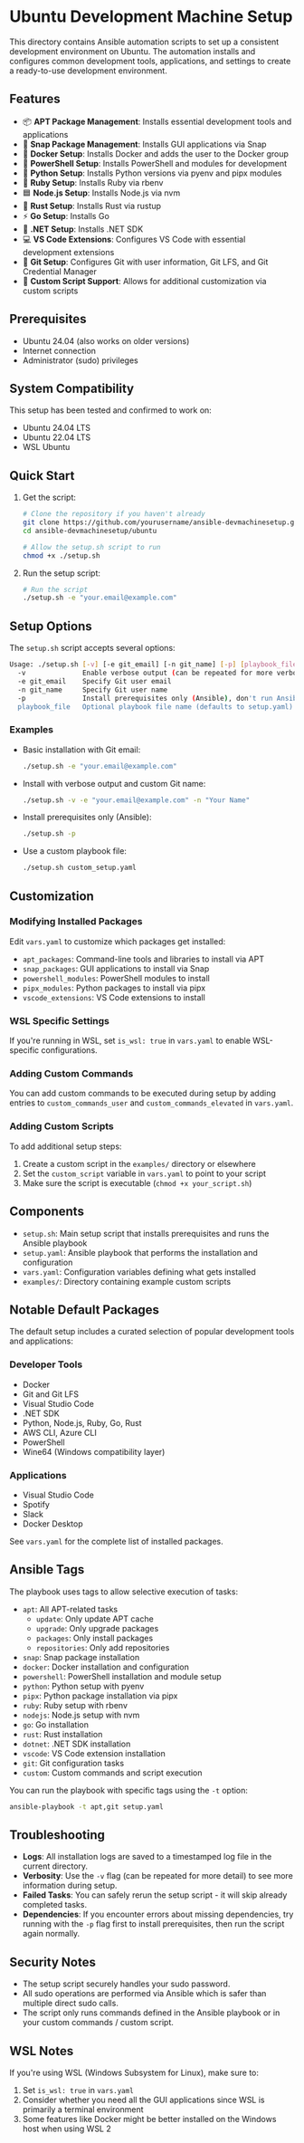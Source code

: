 # Ubuntu Development Machine Setup

This directory contains Ansible automation scripts to set up a consistent development environment on Ubuntu.
The automation installs and configures common development tools, applications, and settings to create a ready-to-use
development environment.

## Features

- 📦 **APT Package Management**: Installs essential development tools and applications
- 📱 **Snap Package Management**: Installs GUI applications via Snap
- 🐳 **Docker Setup**: Installs Docker and adds the user to the Docker group
- 🔧 **PowerShell Setup**: Installs PowerShell and modules for development
- 🐍 **Python Setup**: Installs Python versions via pyenv and pipx modules
- 💎 **Ruby Setup**: Installs Ruby via rbenv
- 🟦 **Node.js Setup**: Installs Node.js via nvm
- 🦀 **Rust Setup**: Installs Rust via rustup
- ⚡ **Go Setup**: Installs Go
- 🔷 **.NET Setup**: Installs .NET SDK
- 💻 **VS Code Extensions**: Configures VS Code with essential development extensions
- 🔄 **Git Setup**: Configures Git with user information, Git LFS, and Git Credential Manager
- 🚀 **Custom Script Support**: Allows for additional customization via custom scripts

## Prerequisites

- Ubuntu 24.04 (also works on older versions)
- Internet connection
- Administrator (sudo) privileges

## System Compatibility

This setup has been tested and confirmed to work on:

- Ubuntu 24.04 LTS
- Ubuntu 22.04 LTS
- WSL Ubuntu

## Quick Start

1. Get the script:

    ```bash
    # Clone the repository if you haven't already
    git clone https://github.com/yourusername/ansible-devmachinesetup.git
    cd ansible-devmachinesetup/ubuntu

    # Allow the setup.sh script to run
    chmod +x ./setup.sh
    ```

2. Run the setup script:

    ```bash
    # Run the script
    ./setup.sh -e "your.email@example.com"
    ```

## Setup Options

The `setup.sh` script accepts several options:

```bash
Usage: ./setup.sh [-v] [-e git_email] [-n git_name] [-p] [playbook_file]
  -v              Enable verbose output (can be repeated for more verbosity, e.g. -vv or -vvv)
  -e git_email    Specify Git user email
  -n git_name     Specify Git user name
  -p              Install prerequisites only (Ansible), don't run Ansible playbook
  playbook_file   Optional playbook file name (defaults to setup.yaml)
```

### Examples

- Basic installation with Git email:

  ```bash
  ./setup.sh -e "your.email@example.com"
  ```

- Install with verbose output and custom Git name:

  ```bash
  ./setup.sh -v -e "your.email@example.com" -n "Your Name"
  ```

- Install prerequisites only (Ansible):

  ```bash
  ./setup.sh -p
  ```

- Use a custom playbook file:

  ```bash
  ./setup.sh custom_setup.yaml
  ```

## Customization

### Modifying Installed Packages

Edit `vars.yaml` to customize which packages get installed:

- `apt_packages`: Command-line tools and libraries to install via APT
- `snap_packages`: GUI applications to install via Snap
- `powershell_modules`: PowerShell modules to install
- `pipx_modules`: Python packages to install via pipx
- `vscode_extensions`: VS Code extensions to install

### WSL Specific Settings

If you're running in WSL, set `is_wsl: true` in `vars.yaml` to enable WSL-specific configurations.

### Adding Custom Commands

You can add custom commands to be executed during setup by adding entries to `custom_commands_user` and `custom_commands_elevated` in `vars.yaml`.

### Adding Custom Scripts

To add additional setup steps:

1. Create a custom script in the `examples/` directory or elsewhere
2. Set the `custom_script` variable in `vars.yaml` to point to your script
3. Make sure the script is executable (`chmod +x your_script.sh`)

## Components

- `setup.sh`: Main setup script that installs prerequisites and runs the Ansible playbook
- `setup.yaml`: Ansible playbook that performs the installation and configuration
- `vars.yaml`: Configuration variables defining what gets installed
- `examples/`: Directory containing example custom scripts

## Notable Default Packages

The default setup includes a curated selection of popular development tools and applications:

### Developer Tools

- Docker
- Git and Git LFS
- Visual Studio Code
- .NET SDK
- Python, Node.js, Ruby, Go, Rust
- AWS CLI, Azure CLI
- PowerShell
- Wine64 (Windows compatibility layer)

### Applications

- Visual Studio Code
- Spotify
- Slack
- Docker Desktop

See `vars.yaml` for the complete list of installed packages.

## Ansible Tags

The playbook uses tags to allow selective execution of tasks:

- `apt`: All APT-related tasks
  - `update`: Only update APT cache
  - `upgrade`: Only upgrade packages
  - `packages`: Only install packages
  - `repositories`: Only add repositories
- `snap`: Snap package installation
- `docker`: Docker installation and configuration
- `powershell`: PowerShell installation and module setup
- `python`: Python setup with pyenv
- `pipx`: Python package installation via pipx
- `ruby`: Ruby setup with rbenv
- `nodejs`: Node.js setup with nvm
- `go`: Go installation
- `rust`: Rust installation
- `dotnet`: .NET SDK installation
- `vscode`: VS Code extension installation
- `git`: Git configuration tasks
- `custom`: Custom commands and script execution

You can run the playbook with specific tags using the `-t` option:

```bash
ansible-playbook -t apt,git setup.yaml
```

## Troubleshooting

- **Logs**: All installation logs are saved to a timestamped log file in the current directory.
- **Verbosity**: Use the `-v` flag (can be repeated for more detail) to see more information during setup.
- **Failed Tasks**: You can safely rerun the setup script - it will skip already completed tasks.
- **Dependencies**: If you encounter errors about missing dependencies, try running with the `-p` flag first to install prerequisites, then run the script again normally.

## Security Notes

- The setup script securely handles your sudo password.
- All sudo operations are performed via Ansible which is safer than multiple direct sudo calls.
- The script only runs commands defined in the Ansible playbook or in your custom commands / custom script.

## WSL Notes

If you're using WSL (Windows Subsystem for Linux), make sure to:

1. Set `is_wsl: true` in `vars.yaml`
2. Consider whether you need all the GUI applications since WSL is primarily a terminal environment
3. Some features like Docker might be better installed on the Windows host when using WSL 2
